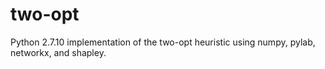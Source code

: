 # two-opt
Python 2.7.10 implementation of the two-opt heuristic using numpy, pylab, networkx, and shapley.
